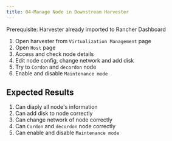 ```yaml
---
title: 04-Manage Node in Downstream Harvester
---
```

Prerequisite: Harvester already imported to Rancher Dashboard

1. Open harvester from `Virtualization Management` page
1. Open `Host` page
1. Access and check node details
1. Edit node config, change network and add disk
1. Try to `Cordon` and `decordon` node
1. Enable and disable `Maintenance mode`

## Expected Results

1. Can diaply all node's information
1. Can add disk to node correctly
1. Can change network of node correctly
1. Can `Cordon` and `decordon` node correctly
1. Can enable and disable `Maintenance mode`

